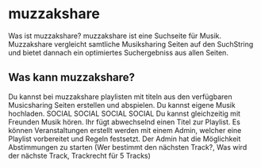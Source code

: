 muzzakshare
===========

Was ist muzzakshare?
muzzakshare ist eine Suchseite für Musik. Muzzakshare vergleicht samtliche Musiksharing Seiten auf den SuchString und bietet dannach ein optimiertes Suchergebniss aus allen Seiten.


Was kann muzzakshare?
-----------
Du kannst bei muzzakshare playlisten mit titeln aus den verfügbaren Musicsharing Seiten erstellen und abspielen.
Du kannst eigene Musik hochladen.
SOCIAL SOCIAL SOCIAL SOCIAL
Du kannst gleichzeitig mit Freunden Musik hören. Ihr fügt abwechselnd einen Titel zur Playlist. 
Es können Veranstaltungen erstellt werden mit einem Admin, welcher eine Playlist vorbereitet und Regeln festsetzt. Der Admin hat die Möglichkeit Abstimmungen zu starten (Wer bestimmt den nächsten Track?, Was wird der nächste Track, Trackrecht für 5 Tracks)
